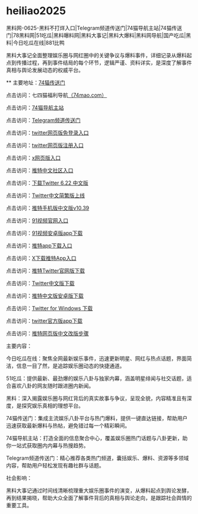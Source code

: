# heiliao2025
黑料网-0625-黑料不打烊入口|Telegram频道传送门|74猫导航主站|74猫传送门|78黑料网|51吃瓜|黑料曝料网|黑料大事记|黑料大爆料|黑料网导航|国产吃瓜|黑料|今日吃瓜在线|881比鸭

黑料大事记全面整理娱乐圈与网红圈中的关键争议与爆料事件，详细记录从爆料起点到传播过程，再到事件结局的每个环节，逻辑严谨、资料详实，是深度了解事件真相与舆论发展动态的权威平台。

** 主要地址：<a href="https://74mao.com/">74猫传送门</a>

点击访问：七四猫福利导航<a href="https://74mao.com/">（74mao.com）</a>

点击访问：<a href="https://74mao.com/">74猫导航主站</a>

点击访问：<a href="https://74mao.com/">Telegram频道传送门</a>

点击访问：<a href="https://tt-08.pages.dev/">twitter网页版免登录入口</a>  

点击访问：<a href="https://tt-09.pages.dev/">twitter网页版注册入口</a>  

点击访问：<a href="https://tt-10.pages.dev/">x网页版入口</a>  

点击访问：<a href="https://tt-11.pages.dev/">推特中文社区入口</a>  

点击访问：<a href="https://tt-12.pages.dev/">下载Twitter 6.22 中文版</a>  

点击访问：<a href="https://tt-13.pages.dev/">Twitter中文简繁版上线</a>  

点击访问：<a href="https://tt-14.pages.dev/">推特手机版中文版v10.39</a>  

点击访问：<a href="https://hj-712.pages.dev/">91视频官网入口</a>  

点击访问：<a href="https://hj-715.pages.dev/">91视频安卓版app下载</a>  

点击访问：<a href="https://tt-16.pages.dev/">推特app下载入口</a>  

点击访问：<a href="https://tt-17.pages.dev/">X下载推特App入口</a>  

点击访问：<a href="https://tt-18.pages.dev/">推特Twitter官网版下载</a>  

点击访问：<a href="https://tt-19.pages.dev/">Twitter中文版下载</a>  

点击访问：<a href="https://tt-20.pages.dev/">推特中文版安卓版下载</a>  

点击访问：<a href="https://tt-21.pages.dev/">Twitter for Windows 下载</a>  

点击访问：<a href="https://tt-22.pages.dev/">twitter官方版app下载</a>  

点击访问：<a href="https://tt-23.pages.dev/">推特网页版中文改版步骤</a>  

主要内容：

今日吃瓜在线：聚焦全网最新娱乐事件，迅速更新明星、网红与热点话题，界面简洁，信息一目了然，是追踪娱乐圈动态的快捷通道。

51吃瓜：提供最新、最劲爆的娱乐八卦与独家内幕，涵盖明星绯闻与社交话题，适合喜欢八卦的网友随时跟进圈内新闻。

黑料：深入揭露娱乐圈与网红背后的真实故事与争议，呈现全貌，内容精准且有深度，是探究娱乐真相的理想平台。

74猫传送门：集成主流娱乐八卦平台与热门爆料，提供一键直达链接，帮助用户迅速获取最新爆料与热帖，避免错过每一个精彩瞬间。

74猫导航主站：打造全面的信息聚合中心，覆盖娱乐圈热门话题与八卦更新，助你一站式获取圈内内幕与热搜趋势。

Telegram频道传送门：精心推荐各类热门频道，囊括娱乐、爆料、资源等多领域内容，帮助用户轻松发现有趣社群与话题。

社会影响：

黑料大事记通过时间线清晰梳理重大娱乐圈事件的演变，从爆料起点到舆论发酵，再到结果揭晓，帮助大众全面了解事件背后的真相与舆论走向，是跟踪社会舆情的重要工具。

<span style="display:none;">[Canonical link](https://github.com/hihi20250625/viv10）</span>
